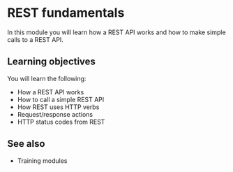 # REST fundamentals

In this module you will learn how a REST API works and how to make simple calls to a REST API.

## Learning objectives

You will learn the following:

- How a REST API works
- How to call a simple REST API
- How REST uses HTTP verbs
- Request/response actions
- HTTP status codes from REST

## See also

- Training modules

